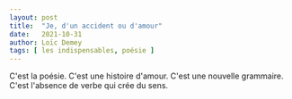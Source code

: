 ```yaml
---
layout: post
title:  "Je, d'un accident ou d'amour"
date:   2021-10-31
author: Loïc Demey
tags: [ les indispensables, poésie ]
---
```

C'est la poésie. C'est une histoire d'amour. C'est une nouvelle grammaire. C'est l'absence de verbe qui crée du sens.
